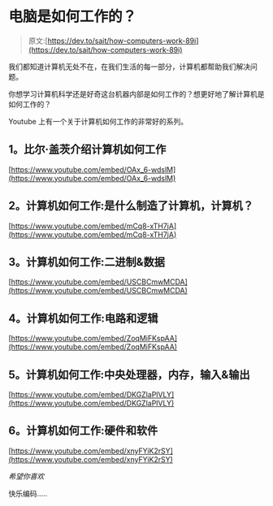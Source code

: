 # 电脑是如何工作的？

> 原文:[https://dev.to/sait/how-computers-work-89i](https://dev.to/sait/how-computers-work-89i)

我们都知道计算机无处不在，在我们生活的每一部分，计算机都帮助我们解决问题。

你想学习计算机科学还是好奇这台机器内部是如何工作的？想更好地了解计算机是如何工作的？

Youtube 上有一个关于计算机如何工作的非常好的系列。

## [](#1-introducing-how-computers-work-by-bill-gates)1。比尔·盖茨介绍计算机如何工作

[https://www.youtube.com/embed/OAx_6-wdslM](https://www.youtube.com/embed/OAx_6-wdslM)

## [](#2-how-computers-work-what-makes-a-computer-a-computer)2。计算机如何工作:是什么制造了计算机，计算机？

[https://www.youtube.com/embed/mCq8-xTH7jA](https://www.youtube.com/embed/mCq8-xTH7jA)

## [](#3-how-computers-work-binary-amp-data)3。计算机如何工作:二进制&数据

[https://www.youtube.com/embed/USCBCmwMCDA](https://www.youtube.com/embed/USCBCmwMCDA)

## [](#4-how-computers-work-circuits-and-logic)4。计算机如何工作:电路和逻辑

[https://www.youtube.com/embed/ZoqMiFKspAA](https://www.youtube.com/embed/ZoqMiFKspAA)

## [](#5-how-computers-work-cpu-memory-input-amp-output)5。计算机如何工作:中央处理器，内存，输入&输出

[https://www.youtube.com/embed/DKGZlaPlVLY](https://www.youtube.com/embed/DKGZlaPlVLY)

## [](#6-how-computers-work-hardware-and-software)6。计算机如何工作:硬件和软件

[https://www.youtube.com/embed/xnyFYiK2rSY](https://www.youtube.com/embed/xnyFYiK2rSY)

*希望你喜欢*

快乐编码.....